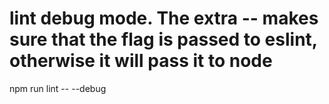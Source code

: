 # lint debug mode. The extra -- makes sure that the flag is passed to eslint, otherwise it will pass it to node

npm run lint -- --debug
